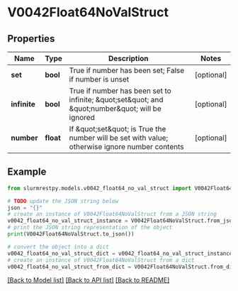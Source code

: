 # V0042Float64NoValStruct


## Properties

Name | Type | Description | Notes
------------ | ------------- | ------------- | -------------
**set** | **bool** | True if number has been set; False if number is unset | [optional]
**infinite** | **bool** | True if number has been set to infinite; \&quot;set\&quot; and \&quot;number\&quot; will be ignored | [optional]
**number** | **float** | If \&quot;set\&quot; is True the number will be set with value; otherwise ignore number contents | [optional]

## Example

```python
from slurmrestpy.models.v0042_float64_no_val_struct import V0042Float64NoValStruct

# TODO update the JSON string below
json = "{}"
# create an instance of V0042Float64NoValStruct from a JSON string
v0042_float64_no_val_struct_instance = V0042Float64NoValStruct.from_json(json)
# print the JSON string representation of the object
print(V0042Float64NoValStruct.to_json())

# convert the object into a dict
v0042_float64_no_val_struct_dict = v0042_float64_no_val_struct_instance.to_dict()
# create an instance of V0042Float64NoValStruct from a dict
v0042_float64_no_val_struct_from_dict = V0042Float64NoValStruct.from_dict(v0042_float64_no_val_struct_dict)
```
[[Back to Model list]](../README.md#documentation-for-models) [[Back to API list]](../README.md#documentation-for-api-endpoints) [[Back to README]](../README.md)


